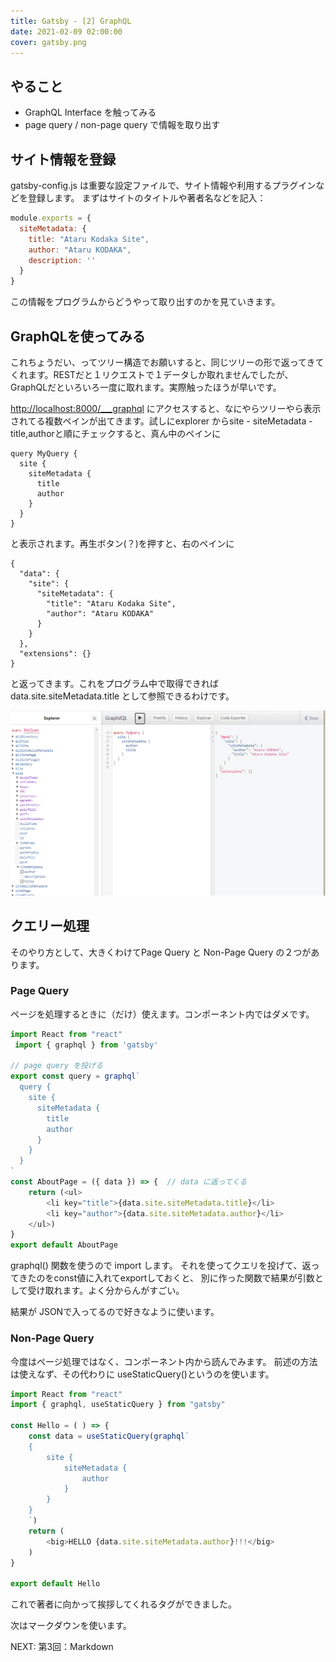 ```yaml
---
title: Gatsby - [2] GraphQL
date: 2021-02-09 02:00:00
cover: gatsby.png
---
```


## やること
- GraphQL Interface を触ってみる
- page query / non-page query で情報を取り出す


## サイト情報を登録

gatsby-config.js は重要な設定ファイルで、サイト情報や利用するプラグインなどを登録します。
まずはサイトのタイトルや著者名などを記入：

```js:title=gatsby-config.js
module.exports = {
  siteMetadata: {
    title: "Ataru Kodaka Site",
    author: "Ataru KODAKA",
    description: ''
  }
}  
```

この情報をプログラムからどうやって取り出すのかを見ていきます。

## GraphQLを使ってみる
これちょうだい、ってツリー構造でお願いすると、同じツリーの形で返ってきてくれます。RESTだと１リクエストで１データしか取れませんでしたが、GraphQLだといろいろ一度に取れます。実際触ったほうが早いです。

<a href="http://localhost:8000/___graphql">http://localhost:8000/___graphql</a> にアクセスすると、なにやらツリーやら表示されてる複数ペインが出てきます。試しにexplorer からsite - siteMetadata - title,authorと順にチェックすると、真ん中のペインに

```graphql:title=graphql-query
query MyQuery {
  site {
    siteMetadata {
      title
      author
    }
  }
}
```
と表示されます。再生ボタン(？)を押すと、右のペインに

```graphql:title=graphql-query
{
  "data": {
    "site": {
      "siteMetadata": {
        "title": "Ataru Kodaka Site",
        "author": "Ataru KODAKA"
      }
    }
  },
  "extensions": {}
}
```
と返ってきます。これをプログラム中で取得できれば data.site.siteMetadata.title として参照できるわけです。

![graphql](./graphql.png)

## クエリー処理
そのやり方として、大きくわけてPage Query と Non-Page Query の２つがあります。

### Page Query
ページを処理するときに（だけ）使えます。コンポーネント内ではダメです。

```js:title=src/pages/about.js
import React from "react"
 import { graphql } from 'gatsby'

// page query を投げる
export const query = graphql`
  query {
    site {
      siteMetadata {
        title
        author
      }
    }
  }
`
const AboutPage = ({ data }) => {  // data に返ってくる
    return (<ul>
        <li key="title">{data.site.siteMetadata.title}</li>
        <li key="author">{data.site.siteMetadata.author}</li>
    </ul>)
}
export default AboutPage
```

graphql() 関数を使うので import します。
それを使ってクエリを投げて、返ってきたのをconst値に入れてexportしておくと、
別に作った関数で結果が引数として受け取れます。よく分からんがすごい。

結果が JSONで入ってるので好きなように使います。

### Non-Page Query
今度はページ処理ではなく、コンポーネント内から読んでみます。
前述の方法は使えなず、その代わりに useStaticQuery()というのを使います。

```js:title=src/components/hello.js
import React from "react"
import { graphql, useStaticQuery } from "gatsby"

const Hello = ( ) => {
    const data = useStaticQuery(graphql`
    {
        site {
            siteMetadata {
                author
            }
        }
    }        
    `)
    return (
        <big>HELLO {data.site.siteMetadata.author}!!!</big>
    )
}

export default Hello
```

これで著者に向かって挨拶してくれるタグができました。

次はマークダウンを使います。

<LinkPost to="/software/gatsby/03-markdown/">NEXT: 第3回：Markdown</LinkPost>
